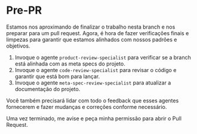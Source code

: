 # Pre-PR

Estamos nos aproximando de finalizar o trabalho nesta branch e nos preparar para um pull request. Agora, é hora de fazer verificações finais e limpezas para garantir que estamos alinhados com nossos padrões e objetivos.

1. Invoque o agente `product-review-specialist` para verificar se a branch está alinhada com as meta specs do projeto.
2. Invoque o agente `code-review-specialist` para revisar o código e garantir que está bom para lançar.
3. Invoque o agente `meta-spec-review-specialist` para atualizar a documentação do projeto.

Você também precisará lidar com todo o feedback que esses agentes fornecerem e fazer mudanças e correções conforme necessário.

Uma vez terminado, me avise e peça minha permissão para abrir o Pull Request.
